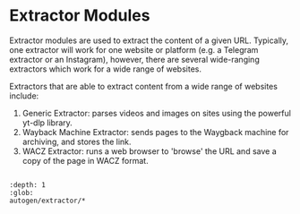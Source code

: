 # Extractor Modules

Extractor modules are used to extract the content of a given URL. Typically, one extractor will work for one website or platform (e.g. a Telegram extractor or an Instagram), however, there are several wide-ranging extractors which work for a wide range of websites.

Extractors that are able to extract content from a wide range of websites include:
1. Generic Extractor: parses videos and images on sites using the powerful yt-dlp library.
2. Wayback Machine Extractor: sends pages to the Waygback machine for archiving, and stores the link.
3. WACZ Extractor: runs a web browser to 'browse' the URL and save a copy of the page in WACZ format. 

```{include} autogen/extractor.md
```

```{toctree}
:depth: 1
:glob:
autogen/extractor/*
```